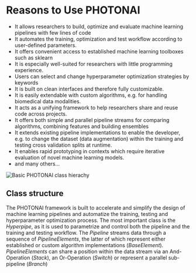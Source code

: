 
<h1>Reasons to Use PHOTONAI</h1>
<ul class="uk-list">
<li>It allows researchers to build, optimize and evaluate machine learning pipelines with 
    few lines of code</li>
<li>It automates the training, optimization and test workflow according to user-defined parameters. </li>
<li>It offers convenient access to established machine learning toolboxes such as sklearn</li>
<li>It is especially well-suited for researchers with little programming experience. </li>
<li>Users can select and change hyperparameter optimization strategies by keywords</li>
<li> It is built on clean interfaces and therefore fully customizable.</li>
<li>It is easily extendable with custom algorithms, e.g. for handling biomedical data modalities.</li>
<li>It acts as a unifying framework to help researchers share and reuse code across projects. </li>
<li>It offers both simple and parallel pipeline streams for comparing algorithms, combining features and building ensembles</li>
<li>It extends existing pipeline implementations to enable the developer, e.g. to change the dataset (data augmentation) 
    within the training and testing cross validation splits at runtime.</li>
<li>It enables rapid prototyping in contexts which require iterative evaluation of novel machine learning models.</li>
<li>and many others...</li>
</ul>

![Basic PHOTONAI class hierachy](https://www.photon-ai.com/static/img/architecture.jpg "PHOTONAI class diagram")

## Class structure 
The PHOTONAI framework is built to accelerate and simplify the design of machine learning pipelines and automatize the training, testing and hyperparameter optimization process. The most important class is the _Hyperpipe_, as it is used to parametrize and control both the pipeline and the training and testing workflow. The _Pipeline_ streams data through a sequence of _PipelineElements_, the latter of which represent either established or custom algorithm implementations (_BaseElement_). _PipelineElements_ can share a position within the data stream via an And-Operation (_Stack_), an Or-Operation (_Switch_) or represent a parallel sub-pipeline (_Branch_)